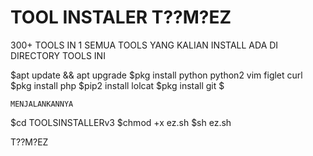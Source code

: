 # TOOL INSTALER T??M?EZ
300+ TOOLS IN 1
SEMUA TOOLS YANG KALIAN INSTALL ADA DI DIRECTORY TOOLS INI


$apt update && apt upgrade
$pkg install python python2 vim figlet curl
$pkg install php
$pip2 install lolcat
$pkg install git
$

```MENJALANKANNYA```

$cd TOOLSINSTALLERv3
$chmod +x ez.sh
$sh ez.sh

T??M?EZ

